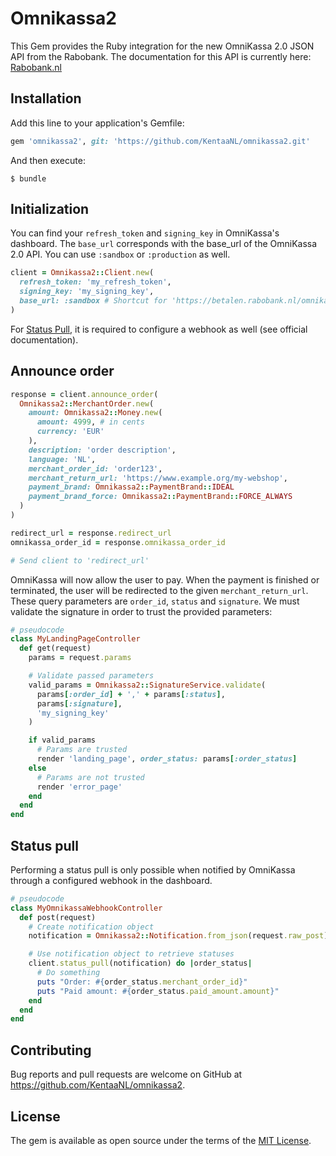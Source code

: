 # Omnikassa2

This Gem provides the Ruby integration for the new OmniKassa 2.0 JSON API from the
Rabobank. The documentation for this API is currently here:
[Rabobank.nl](https://www.rabobank.nl/images/Handleiding_Rabo_OmniKassa_UK_29974797.pdf)


## Installation

Add this line to your application's Gemfile:

```ruby
gem 'omnikassa2', git: 'https://github.com/KentaaNL/omnikassa2.git'
```

And then execute:

    $ bundle


## Initialization
You can find your `refresh_token` and `signing_key` in OmniKassa's dashboard. The `base_url` corresponds with the base_url of the OmniKassa 2.0 API. You can use `:sandbox` or `:production` as well.

```ruby
client = Omnikassa2::Client.new(
  refresh_token: 'my_refresh_token',
  signing_key: 'my_signing_key',
  base_url: :sandbox # Shortcut for 'https://betalen.rabobank.nl/omnikassa-api-sandbox'
)
```

For [Status Pull](#status-pull), it is required to configure a webhook as well (see official documentation).

## Announce order
```ruby
response = client.announce_order(
  Omnikassa2::MerchantOrder.new(
    amount: Omnikassa2::Money.new(
      amount: 4999, # in cents
      currency: 'EUR'
    ),
    description: 'order description',
    language: 'NL',
    merchant_order_id: 'order123',
    merchant_return_url: 'https://www.example.org/my-webshop',
    payment_brand: Omnikassa2::PaymentBrand::IDEAL
    payment_brand_force: Omnikassa2::PaymentBrand::FORCE_ALWAYS
  )
)

redirect_url = response.redirect_url
omnikassa_order_id = response.omnikassa_order_id

# Send client to 'redirect_url'
```

OmniKassa will now allow the user to pay. When the payment is finished or terminated, the user will be redirected to the given `merchant_return_url`. These query parameters are `order_id`, `status` and `signature`. We must validate the signature in order to trust the provided parameters:

```ruby
# pseudocode
class MyLandingPageController
  def get(request)
    params = request.params

    # Validate passed parameters
    valid_params = Omnikassa2::SignatureService.validate(
      params[:order_id] + ',' + params[:status],
      params[:signature],
      'my_signing_key'
    )

    if valid_params
      # Params are trusted
      render 'landing_page', order_status: params[:order_status]
    else
      # Params are not trusted
      render 'error_page'
    end
  end
end
```

## Status pull
Performing a status pull is only possible when notified by OmniKassa through a configured webhook in the dashboard.

```ruby
# pseudocode
class MyOmnikassaWebhookController
  def post(request)
    # Create notification object
    notification = Omnikassa2::Notification.from_json(request.raw_post)

    # Use notification object to retrieve statuses
    client.status_pull(notification) do |order_status|
      # Do something
      puts "Order: #{order_status.merchant_order_id}"
      puts "Paid amount: #{order_status.paid_amount.amount}"
    end
  end
end
```

## Contributing

Bug reports and pull requests are welcome on GitHub at https://github.com/KentaaNL/omnikassa2.

## License

The gem is available as open source under the terms of the [MIT License](https://opensource.org/licenses/MIT).
